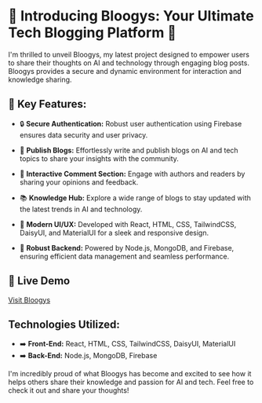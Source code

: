 # 🚀 Introducing Bloogys: Your Ultimate Tech Blogging Platform 🚀

I'm thrilled to unveil Bloogys, my latest project designed to empower users to share their thoughts on AI and technology through engaging blog posts. Bloogys provides a secure and dynamic environment for interaction and knowledge sharing.

## 🌟 Key Features:

- 🔒 **Secure Authentication:** Robust user authentication using Firebase ensures data security and user privacy.

- 📝 **Publish Blogs:** Effortlessly write and publish blogs on AI and tech topics to share your insights with the community.

- 💬 **Interactive Comment Section:** Engage with authors and readers by sharing your opinions and feedback.

- 📚 **Knowledge Hub:** Explore a wide range of blogs to stay updated with the latest trends in AI and technology.

- 🎨 **Modern UI/UX:** Developed with React, HTML, CSS, TailwindCSS, DaisyUI, and MaterialUI for a sleek and responsive design.

- 💼 **Robust Backend:** Powered by Node.js, MongoDB, and Firebase, ensuring efficient data management and seamless performance.

## 🔗 Live Demo

[Visit Bloogys](https://grand-alpaca-1c792e.netlify.app)

## Technologies Utilized:

- ➡️ **Front-End:** React, HTML, CSS, TailwindCSS, DaisyUI, MaterialUI
- ➡️ **Back-End:** Node.js, MongoDB, Firebase

I'm incredibly proud of what Bloogys has become and excited to see how it helps others share their knowledge and passion for AI and tech. Feel free to check it out and share your thoughts!

